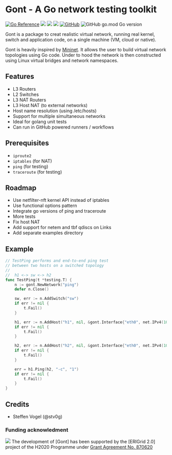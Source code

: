 # Gont - A Go network testing toolkit

[![Go Reference](https://pkg.go.dev/badge/github.com/stv0g/gont.svg)](https://pkg.go.dev/github.com/stv0g/gont)
![](https://img.shields.io/snyk/vulnerabilities/github/stv0g/gont)
[![](https://img.shields.io/github/checks-status/stv0g/gont/master)](https://github.com/stv0g/gont/actions)
[![](https://img.shields.io/librariesio/release/stv0g/gont)](https://libraries.io/github/stv0g/gont)
[![GitHub](https://img.shields.io/github/license/stv0g/gont)](https://github.com/stv0g/gont/blob/master/LICENSE)
![GitHub go.mod Go version](https://img.shields.io/github/go-mod/go-version/stv0g/gont)

Gont is a package to creat realistic virtual network, running real kernel, switch and application code, on a single machine (VM, cloud or native).

Gont is heavily inspired by [Mininet](https://mininet.org).
It allows the user to build virtual network topologies using Go code.
Under to hood the network is then constructed using Linux virtual bridges and network namespaces.

## Features

- L3 Routers
- L2 Switches
- L3 NAT Routers
- L3 Host NAT (to external networks)
- Host name resolution (using /etc/hosts)
- Support for multiple simultaneous networks
- Ideal for golang unit tests
- Can run in GitHub powered runners / workflows

## Prerequisites

- `iproute2`
- `iptables` (for NAT)
- `ping` (for testing)
- `traceroute` (for testing)

## Roadmap

- Use netfilter-nft kernel API instead of iptables
- Use functional options pattern
- Integrate go versions of ping and traceroute
- More tests
- Fix host NAT
- Add support for netem and tbf qdiscs on Links
- Add separate examples directory

## Example

```go
// TestPing performs and end-to-end ping test
// between two hosts on a switched topology
//
//  h1 <-> sw <-> h2
func TestPing(t *testing.T) {
	n := gont.NewNetwork("ping")
	defer n.Close()

	sw, err := n.AddSwitch("sw")
	if err != nil {
		t.Fail()
	}

	h1, err := n.AddHost("h1", nil, &gont.Interface{"eth0", net.IPv4(10, 0, 0, 1), mask(), sw})
	if err != nil {
		t.Fail()
	}

	h2, err := n.AddHost("h2", nil, &gont.Interface{"eth0", net.IPv4(10, 0, 0, 2), mask(), sw})
	if err != nil {
		t.Fail()
	}

	err = h1.Ping(h2, "-c", "1")
	if err != nil {
		t.Fail()
	}
}
```

## Credits

- Steffen Vogel (@stv0g)

### Funding acknowledment

![](https://erigrid2.eu/wp-content/uploads/2020/03/europa_flag_low.jpg) The development of [Gont] has been supported by the [ERIGrid 2.0] project of the H2020 Programme under [Grant Agreement No. 870620](https://cordis.europa.eu/project/id/870620)
